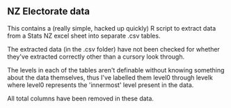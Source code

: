 ## NZ Electorate data ##

This contains a (really simple, hacked up quickly) R script to extract data
from a Stats NZ excel sheet into separate .csv tables.

The extracted data (in the .csv folder) have not been checked for whether they've
extracted correctly other than a cursory look through.

The levels in each of the tables aren't definable without knowing something about
the data themselves, thus I've labelled them level0 through levelk where level0
represents the 'innermost' level present in the data.

All total columns have been removed in these data.
